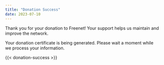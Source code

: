 ```yaml
---
title: "Donation Success"
date: 2023-07-10
---
```


Thank you for your donation to Freenet! Your support helps us maintain and improve the network.

Your donation certificate is being generated. Please wait a moment while we process your information.

{{< donation-success >}}
